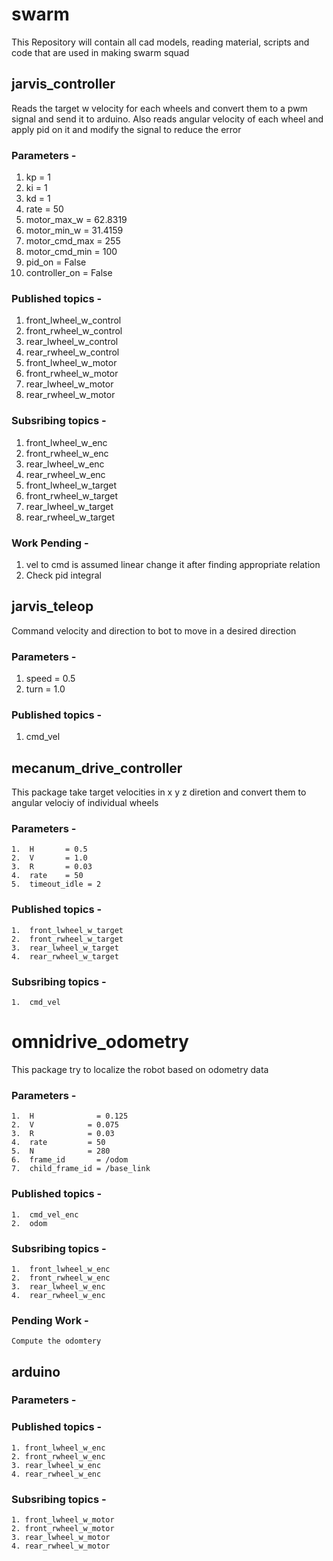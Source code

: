 # swarm

This Repository will contain all cad models, reading material, scripts and code that are used in making swarm squad



## jarvis_controller

Reads the target w velocity for each wheels and convert them to a pwm signal and send it to arduino.
Also reads angular velocity of each wheel and apply pid on it and modify the signal to reduce the error

### Parameters - 
 1.  kp            = 1 
 2.  ki    	  = 1
 3.  kd    	  = 1
 4.  rate  	  = 50
 5.  motor_max_w   = 62.8319
 6.  motor_min_w   = 31.4159
 7.  motor_cmd_max = 255
 8.  motor_cmd_min = 100
 9.  pid_on        = False
 10. controller_on = False

### Published topics - 
 1.  front_lwheel_w_control 
 2.  front_rwheel_w_control 
 3.  rear_lwheel_w_control
 4.  rear_rwheel_w_control
 5.  front_lwheel_w_motor
 6.  front_rwheel_w_motor
 7.  rear_lwheel_w_motor
 8.  rear_rwheel_w_motor

### Subsribing topics - 
 1.  front_lwheel_w_enc
 2.  front_rwheel_w_enc
 3.  rear_lwheel_w_enc
 4.  rear_rwheel_w_enc
 5.  front_lwheel_w_target
 6.  front_rwheel_w_target
 7.  rear_lwheel_w_target
 8.  rear_rwheel_w_target

### Work Pending - 
 1.  vel to cmd is assumed linear change it after finding appropriate relation
 2.  Check pid integral



## jarvis_teleop

Command velocity and direction to bot to move in a desired direction

### Parameters - 
 1.  speed = 0.5
 2.  turn  = 1.0

### Published topics - 
 1.  cmd_vel



## mecanum_drive_controller

This package take target velocities in x y z diretion and convert them to angular velociy of individual wheels

### Parameters - 
	1.  H		= 0.5
	2.  V    	= 1.0
	3.  R    	= 0.03
	4.  rate 	= 50
	5.  timeout_idle = 2

### Published topics - 
	1.  front_lwheel_w_target 
	2.  front_rwheel_w_target 
	3.  rear_lwheel_w_target
	4.  rear_rwheel_w_target

### Subsribing topics - 
	1.  cmd_vel


# omnidrive_odometry

This package try to localize the robot based on odometry data

### Parameters - 
	1.  H              = 0.125
	2.  V    	     = 0.075
	3.  R    	     = 0.03
	4.  rate  	     = 50
	5.  N   	     = 280
	6.  frame_id       = /odom
	7.  child_frame_id = /base_link

### Published topics - 
	1.  cmd_vel_enc 
	2.  odom 

### Subsribing topics - 
	1.  front_lwheel_w_enc
	2.  front_rwheel_w_enc
	3.  rear_lwheel_w_enc
	4.  rear_rwheel_w_enc

### Pending Work -
	Compute the odomtery


## arduino

### Parameters - 

### Published topics - 
	1. front_lwheel_w_enc
	2. front_rwheel_w_enc
	3. rear_lwheel_w_enc
	4. rear_rwheel_w_enc


### Subsribing topics - 
	1. front_lwheel_w_motor
	2. front_rwheel_w_motor
	3. rear_lwheel_w_motor
	4. rear_rwheel_w_motor
